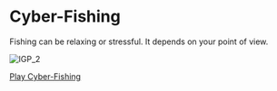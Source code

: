 # Cyber-Fishing

Fishing can be relaxing or stressful. It depends on your point of view.

![IGP_2](https://user-images.githubusercontent.com/82370846/126914461-5ee49d80-71f4-40a2-9ff1-b22d4f2ed818.png)

[Play Cyber-Fishing](https://sapienzainteractivegraphicscourse.github.io/final-project-dmg-team/)
